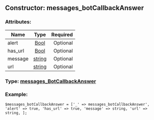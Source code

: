 ## Constructor: messages\_botCallbackAnswer  

### Attributes:

| Name     |    Type       | Required |
|----------|:-------------:|---------:|
|alert|[Bool](../types/Bool.md) | Optional|
|has\_url|[Bool](../types/Bool.md) | Optional|
|message|[string](../types/string.md) | Optional|
|url|[string](../types/string.md) | Optional|


### Type: [messages\_BotCallbackAnswer](../types/messages\_BotCallbackAnswer.md)

### Example:


```
$messages_botCallbackAnswer = ['_' => messages_botCallbackAnswer', 'alert' => true, 'has_url' => true, 'message' => string, 'url' => string, ];
```